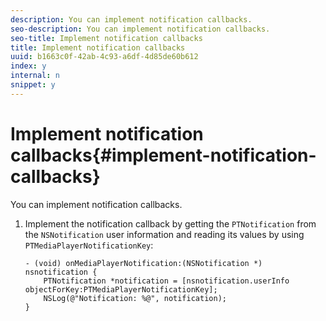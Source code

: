 ```yaml
---
description: You can implement notification callbacks.
seo-description: You can implement notification callbacks.
seo-title: Implement notification callbacks
title: Implement notification callbacks
uuid: b1663c0f-42ab-4c93-a6df-4d85de60b612
index: y
internal: n
snippet: y
---
```


# Implement notification callbacks{#implement-notification-callbacks}

You can implement notification callbacks.

1. Implement the notification callback by getting the `PTNotification` from the `NSNotification` user information and reading its values by using `PTMediaPlayerNotificationKey`:

   ```
   - (void) onMediaPlayerNotification:(NSNotification *) nsnotification { 
       PTNotification *notification = [nsnotification.userInfo objectForKey:PTMediaPlayerNotificationKey]; 
       NSLog(@"Notification: %@", notification); 
   }
   ```

